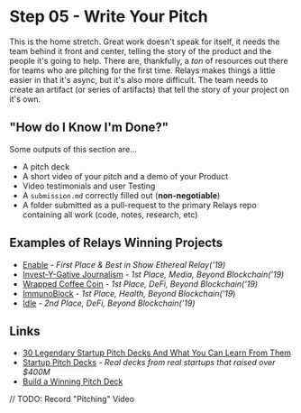 # Step 05 - Write Your Pitch

This is the home stretch. Great work doesn't speak for itself, it needs the team behind it front and center, telling the story of the product and the people it's going to help. There are, thankfully, a *ton* of resources out there for teams who are pitching for the first time. Relays makes things a little easier in that it's async, but it's also more difficult. The team needs to create an artifact (or series of artifacts) that tell the story of your project on it's own. 

## "How do I Know I'm Done?"

Some outputs of this section are...

* A pitch deck
* A short video of your pitch and a demo of your Product
* Video testimonials and user Testing
* A `submission.md` correctly filled out (**non-negotiable**)
* A folder submitted as a pull-request to the primary Relays repo containing all work (code, notes, research, etc)

## Examples of Relays Winning Projects
* [Enable](https://github.com/katiejohnson/Labs_Relay/tree/master/double-opt-in-credit/enable) - *First Place & Best in Show Ethereal Relay('19)*
* [Invest-Y-Gative Journalism](https://github.com/ConsenSys/Beyond-Blockchain-Relay/tree/master/Media/Invest-y-gative-journalism) - *1st Place, Media, Beyond Blockchain('19)*
* [Wrapped Coffee Coin](https://github.com/ConsenSys/Beyond-Blockchain-Relay/tree/master/DeFi/wrapped-coffee-coin) - *1st Place, DeFi, Beyond Blockchain('19)*
* [ImmunoBlock](https://github.com/ConsenSys/Beyond-Blockchain-Relay/tree/master/Medical/ImmunoBlock) - *1st Place, Health, Beyond Blockchain('19*)
* [Idle](https://github.com/ConsenSys/Beyond-Blockchain-Relay/tree/master/DeFi/Idle) - *2nd Place, DeFi, Beyond Blockchain('19)*

## Links
* [30 Legendary Startup Pitch Decks And What You Can Learn From Them](https://piktochart.com/blog/startup-pitch-decks-what-you-can-learn/)
* [Startup Pitch Decks](https://www.cirrusinsight.com/blog/startup-pitch-decks) - _Real decks from real startups that raised over $400M_
* [Build a Winning Pitch Deck](https://basetemplates.com/pitch-deck-guide)


// TODO: Record "Pitching" Video
